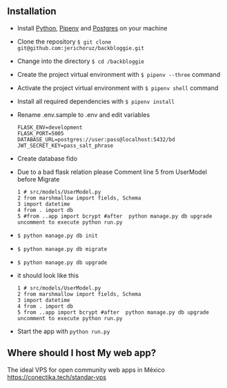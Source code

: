 ## Installation
  - Install [Python](https://www.python.org/downloads/), [Pipenv](https://docs.pipenv.org/) and [Postgres](https://www.postgresql.org/) on your machine
  - Clone the repository `$ git clone git@github.com:jerichoruz/backbloggie.git`
  - Change into the directory `$ cd /backbloggie`
  - Create the project virtual environment with `$ pipenv --three` command
  - Activate the project virtual environment with `$ pipenv shell` command
  - Install all required dependencies with `$ pipenv install`
  - Rename .env.sample to .env and edit variables
      ```
      FLASK_ENV=development
      FLASK_PORT=5005
      DATABASE_URL=postgres://user:pass@localhost:5432/bd
      JWT_SECRET_KEY=pass_salt_phrase
      ```
  - Create database fido
  - Due to a bad flask relation please Comment line 5 from UserModel before Migrate
      ```
      1 # src/models/UserModel.py
      2 from marshmallow import fields, Schema
      3 import datetime
      4 from . import db
      5 #from ..app import bcrypt #after  python manage.py db upgrade uncomment to execute python run.py
      ```
  - `$ python manage.py db init`
  - `$ python manage.py db migrate`
  - `$ python manage.py db upgrade`
  - it should look like this
      ```
      1 # src/models/UserModel.py
      2 from marshmallow import fields, Schema
      3 import datetime
      4 from . import db
      5 from ..app import bcrypt #after  python manage.py db upgrade uncomment to execute python run.py
      ```
  
  - Start the app with `python run.py`
   
## Where should I host My web app?
The ideal VPS for open community web apps in México https://conectika.tech/standar-vps
